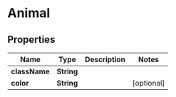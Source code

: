 

# Animal

## Properties

Name | Type | Description | Notes
------------ | ------------- | ------------- | -------------
**className** | **String** |  | 
**color** | **String** |  |  [optional]



